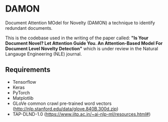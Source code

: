 # DAMON
Document Attention MOdel for Novelty (DAMON) a technique to identify redundant documents.

This is the codebase used in the writing of the paper called: **"Is Your Document Novel? Let Attention Guide You. An Attention-Based Model For Document Level Novelty Detection"** which is under review in the Natural Langauge Engineering (NLE) journal.


## Requirements
- Tensorflow
- Keras
- PyTorch
- Matplotlib
- GLoVe common crawl pre-trained word vectors (http://nlp.stanford.edu/data/glove.840B.300d.zip)
- TAP-DLND-1.0 (https://www.iitp.ac.in/~ai-nlp-ml/resources.html#)
